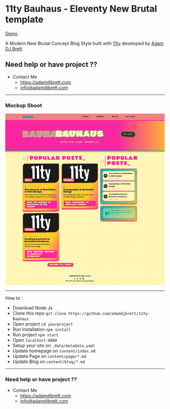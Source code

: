 # 11ty Bauhaus - Eleventy New Brutal template 
[Demo](https://bauhaus.000000076.xyz/)

A Modern New Brutal Concept Blog Style built with [11ty](https://11ty.dev) developed by [Adam DJ Brett](https://adamdjbrett.com)

## Need help or have project ?? 

+ Contact Me
     - https://adamdjbrett.com
     - info@adamdjbrett.com

---

### Mockup Shoot

![11ty-bauhaus](mockup.png)

---

How to : 
+ Download Node Js
+ Clone this repo `git clone https://github.com/adamdjbrett/11ty-Bauhaus`
+ Open project `cd yourproject`
+ Run Installation `npm install`
+ Run project `npm start`
+ Open `localhost:8080`
+ Setup your site on `_data/metadata.yaml`
+ Update homepage on `content/index.md`
+ Update Page on `content/page/*.md`
+ Update Blog on `content/blog/*.md`

---

### Need help or have project ?? 

+ Contact Me
     - https://adamdjbrett.com
     - info@adamdjbrett.com

